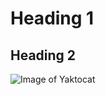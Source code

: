 # Heading 1 
## Heading 2

![Image of Yaktocat](https://octodex.github.com/images/neurocats_FULL.png)


